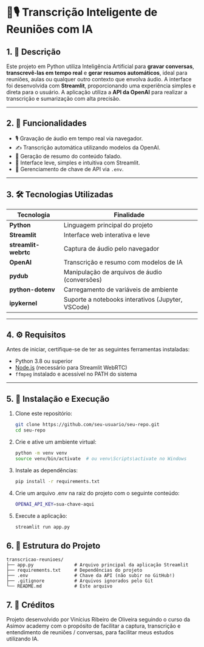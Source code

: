 # 🧠🎙️ Transcrição Inteligente de Reuniões com IA

## 1. 📌 Descrição

Este projeto em Python utiliza Inteligência Artificial para **gravar conversas**, **transcrevê-las em tempo real** e **gerar resumos automáticos**, ideal para reuniões, aulas ou qualquer outro contexto que envolva áudio. A interface foi desenvolvida com **Streamlit**, proporcionando uma experiência simples e direta para o usuário. A aplicação utiliza a **API da OpenAI** para realizar a transcrição e sumarização com alta precisão.

---

## 2. 🚀 Funcionalidades

- 🎙️ Gravação de áudio em tempo real via navegador.
- ✍️ Transcrição automática utilizando modelos da OpenAI.
- 📄 Geração de resumo do conteúdo falado.
- 🧼 Interface leve, simples e intuitiva com Streamlit.
- 🔐 Gerenciamento de chave de API via `.env`.

---

## 3. 🛠️ Tecnologias Utilizadas

| Tecnologia           | Finalidade                                       |
|----------------------|--------------------------------------------------|
| **Python**           | Linguagem principal do projeto                   |
| **Streamlit**        | Interface web interativa e leve                  |
| **streamlit-webrtc** | Captura de áudio pelo navegador                  |
| **OpenAI**           | Transcrição e resumo com modelos de IA           |
| **pydub**            | Manipulação de arquivos de áudio (conversões)    |
| **python-dotenv**    | Carregamento de variáveis de ambiente            |
| **ipykernel**        | Suporte a notebooks interativos (Jupyter, VSCode)|

---

## 4. ⚙️ Requisitos

Antes de iniciar, certifique-se de ter as seguintes ferramentas instaladas:

- Python 3.8 ou superior
- [Node.js](https://nodejs.org/) (necessário para Streamlit WebRTC)
- `ffmpeg` instalado e acessível no PATH do sistema

---

## 5. 🚧 Instalação e Execução

1. Clone este repositório:
   ```bash
   git clone https://github.com/seu-usuario/seu-repo.git
   cd seu-repo

2. Crie e ative um ambiente virtual:
    ```bash
    python -m venv venv
    source venv/bin/activate  # ou venv\Scripts\activate no Windows 

3. Instale as dependências:
    ```bash
    pip install -r requirements.txt

4. Crie um arquivo .env na raiz do projeto com o seguinte conteúdo:
    ```bash
    OPENAI_API_KEY=sua-chave-aqui

5. Execute a aplicação:
    ```bash
    streamlit run app.py


## 6. 🧪 Estrutura do Projeto

```plaintext
transcricao-reunioes/
├── app.py               # Arquivo principal da aplicação Streamlit
├── requirements.txt     # Dependências do projeto
├── .env                 # Chave da API (não subir no GitHub!)
├── .gitignore           # Arquivos ignorados pelo Git
└── README.md            # Este arquivo

```

## 7. 🧠 Créditos

Projeto desenvolvido por Vinícius Ribeiro de Oliveira seguindo o curso da Asimov academy com o propósito de facilitar a captura, transcrição e entendimento de reuniões / conversas, para facilitar meus estudos utilizando IA.




